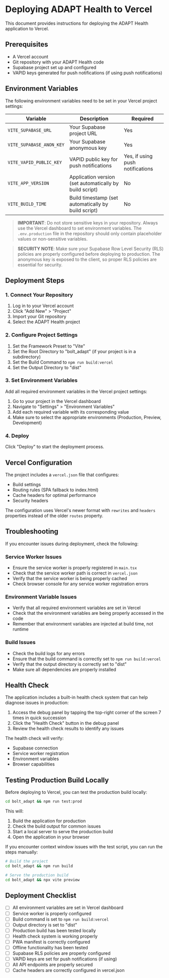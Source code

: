 # Deploying ADAPT Health to Vercel

This document provides instructions for deploying the ADAPT Health application to Vercel.

## Prerequisites

- A Vercel account
- Git repository with your ADAPT Health code
- Supabase project set up and configured
- VAPID keys generated for push notifications (if using push notifications)

## Environment Variables

The following environment variables need to be set in your Vercel project settings:

| Variable | Description | Required |
|----------|-------------|----------|
| `VITE_SUPABASE_URL` | Your Supabase project URL | Yes |
| `VITE_SUPABASE_ANON_KEY` | Your Supabase anonymous key | Yes |
| `VITE_VAPID_PUBLIC_KEY` | VAPID public key for push notifications | Yes, if using push notifications |
| `VITE_APP_VERSION` | Application version (set automatically by build script) | No |
| `VITE_BUILD_TIME` | Build timestamp (set automatically by build script) | No |

> **IMPORTANT**: Do not store sensitive keys in your repository. Always use the Vercel dashboard to set environment variables. The `.env.production` file in the repository should only contain placeholder values or non-sensitive variables.

> **SECURITY NOTE**: Make sure your Supabase Row Level Security (RLS) policies are properly configured before deploying to production. The anonymous key is exposed to the client, so proper RLS policies are essential for security.

## Deployment Steps

### 1. Connect Your Repository

1. Log in to your Vercel account
2. Click "Add New" > "Project"
3. Import your Git repository
4. Select the ADAPT Health project

### 2. Configure Project Settings

1. Set the Framework Preset to "Vite"
2. Set the Root Directory to "bolt_adapt" (if your project is in a subdirectory)
3. Set the Build Command to `npm run build:vercel`
4. Set the Output Directory to "dist"

### 3. Set Environment Variables

Add all required environment variables in the Vercel project settings:
1. Go to your project in the Vercel dashboard
2. Navigate to "Settings" > "Environment Variables"
3. Add each required variable with its corresponding value
4. Make sure to select the appropriate environments (Production, Preview, Development)

### 4. Deploy

Click "Deploy" to start the deployment process.

## Vercel Configuration

The project includes a `vercel.json` file that configures:

- Build settings
- Routing rules (SPA fallback to index.html)
- Cache headers for optimal performance
- Security headers

The configuration uses Vercel's newer format with `rewrites` and `headers` properties instead of the older `routes` property.

## Troubleshooting

If you encounter issues during deployment, check the following:

### Service Worker Issues

- Ensure the service worker is properly registered in `main.tsx`
- Check that the service worker path is correct in `vercel.json`
- Verify that the service worker is being properly cached
- Check browser console for any service worker registration errors

### Environment Variable Issues

- Verify that all required environment variables are set in Vercel
- Check that the environment variables are being properly accessed in the code
- Remember that environment variables are injected at build time, not runtime

### Build Issues

- Check the build logs for any errors
- Ensure that the build command is correctly set to `npm run build:vercel`
- Verify that the output directory is correctly set to "dist"
- Make sure all dependencies are properly installed

## Health Check

The application includes a built-in health check system that can help diagnose issues in production:

1. Access the debug panel by tapping the top-right corner of the screen 7 times in quick succession
2. Click the "Health Check" button in the debug panel
3. Review the health check results to identify any issues

The health check will verify:
- Supabase connection
- Service worker registration
- Environment variables
- Browser capabilities

## Testing Production Build Locally

Before deploying to Vercel, you can test the production build locally:

```bash
cd bolt_adapt && npm run test:prod
```

This will:
1. Build the application for production
2. Check the build output for common issues
3. Start a local server to serve the production build
4. Open the application in your browser

If you encounter context window issues with the test script, you can run the steps manually:

```bash
# Build the project
cd bolt_adapt && npm run build

# Serve the production build
cd bolt_adapt && npx vite preview
```

## Deployment Checklist

- [ ] All environment variables are set in Vercel dashboard
- [ ] Service worker is properly configured
- [ ] Build command is set to `npm run build:vercel`
- [ ] Output directory is set to "dist"
- [ ] Production build has been tested locally
- [ ] Health check system is working properly
- [ ] PWA manifest is correctly configured
- [ ] Offline functionality has been tested
- [ ] Supabase RLS policies are properly configured
- [ ] VAPID keys are set for push notifications (if using)
- [ ] All API endpoints are properly secured
- [ ] Cache headers are correctly configured in vercel.json
